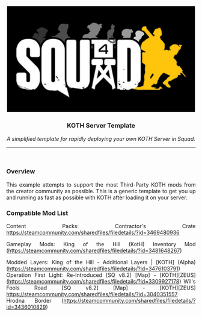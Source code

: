 <div align="center">

<img src="Logo/koth_banner.png" alt="Logo" width="500"/>

### KOTH Server Template
*A simplified template for rapidly deploying your own KOTH Server in Squad.*

---
</div align="center">
<br>
<div align="justify">
 
### Overview
This example attempts to support the most Third-Party KOTH mods from the creator community as possible. This is a generic template to get you up and running as fast as possible with KOTH after loading it on your server.

### Compatible Mod List
Content Packs:
Contractor's Crate https://steamcommunity.com/sharedfiles/filedetails/?id=3469480936

Gameplay Mods:
King of the Hill (KotH) Inventory Mod (https://steamcommunity.com/sharedfiles/filedetails/?id=3481648267)

Modded Layers:
King of the Hill - Additional Layers | [KOTH] (Alpha) (https://steamcommunity.com/sharedfiles/filedetails/?id=3476103791) 
Operation First Light: Re-Introduced [SQ v8.2] [Map] - [KOTH][ZEUS] (https://steamcommunity.com/sharedfiles/filedetails/?id=3309927178)
Wil's Fools Road [SQ v8.2] [Map] - [KOTH][ZEUS] https://steamcommunity.com/sharedfiles/filedetails/?id=3040351557
Hrodna Border (https://steamcommunity.com/sharedfiles/filedetails/?id=3436010829)
